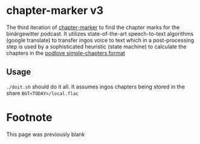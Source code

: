 # chapter-marker v3
The third iteration of [chapter-marker](https://github.com/Binaergewitter/chapter-marker) to find the chapter marks for the binärgewitter podcast.
It utilizes state-of-the-art speech-to-text algorithms (google translate) to
transfer ingos voice to text which in a post-processing step is used by a
sophisticated heuristic (state machine) to calculate the chapters in the
[podlove simple-chapters format](https://github.com/podlove/podlove-specifications/blob/master/podlove-simple-chapters.md)

## Usage

`./doit.sh` should do it all. It assumes ingos chapters being stored in the
share `BGT<TODAY>/local.flac`


# Footnote
This page was previously blank
